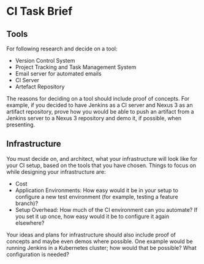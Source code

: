 # CI Task Brief

## Tools
For following research and decide on a tool:
- Version Control System
- Project Tracking and Task Management System
- Email server for automated emails
- CI Server
- Artefact Repository

The reasons for deciding on a tool should include proof of concepts. For example, if you decided to have Jenkins as a CI server and Nexus 3 as an artifact repository, prove how you would be able to push an artifact from a Jenkins server to a Nexus 3 repository and demo it, if possible, when presenting.

## Infrastructure
You must decide on, and architect, what your infrastructure will look like for your CI setup, based on the tools that you have chosen.
Things to focus on while designing your infrastructure are:
- Cost
- Application Environments:
    How easy would it be in your setup to configure a new test environment (for example, testing a feature branch)?
- Setup Overhead:
    How much of the CI environment can you automate? If you set it up once, how easy would it be to configure it again elsewhere?

Your ideas and plans for infrastructure should also include proof of concepts and maybe even demos where possible.
One example would be running Jenkins in a Kubernetes cluster; how would that be possible? What configuration is needed?

